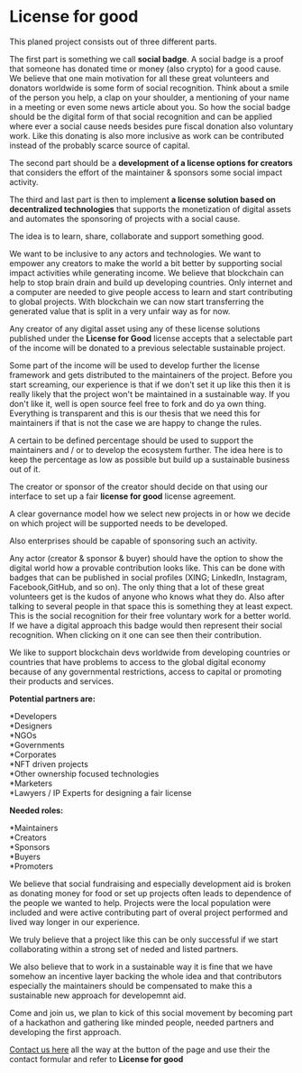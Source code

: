 # License for good

This planed project consists out of three different parts.

The first part is something we call **social badge**. A social badge is a proof that someone has donated time or money (also crypto) for a good cause. We believe that one main motivation for all these great volunteers and donators worldwide is some form of social recognition. Think about a smile of the person you help, a clap on your shoulder, a mentioning of your name in a meeting or even some news article about you. So how the social badge should be the digital form of that social recognition and can be applied where ever a social cause needs besides pure fiscal donation also voluntary work. Like this donating is also more inclusive as work can be contributed instead of the probably scarce source of capital.   

The second part should be a **development of a license options for creators** that considers the effort of the maintainer & sponsors some social impact activity. 

The third and last part is then to implement **a license solution based on decentralized technologies** that supports the monetization of digital assets and automates the sponsoring of projects with a social cause.

The idea is to learn, share, collaborate and support something good.

We want to be inclusive to any actors and technologies.
We want to empower any creators to make the world a bit better by supporting social impact activities while generating income.
We believe that blockchain can help to stop brain drain and build up developing countries. Only internet and a computer are needed to give people access to learn and start contributing to global projects. With blockchain we can now start transferring the generated value that is split in a very unfair way as for now.

Any creator of any digital asset using any of these license solutions published under the **License for Good** license accepts that a selectable part of the income will be donated to a previous selectable sustainable project.

Some part of the income will be used to develop further the license framework and gets distributed to the maintainers of the project. Before you start screaming, our experience is that if we don't set it up like this then it is really likely that the project won't be maintained in a sustainable way. If you don't like it, well is open source feel free to fork and do ya own thing. Everything is transparent and this is our thesis that we need this for maintainers if that is not the case we are happy to change the rules. 

A certain to be defined percentage should be used to support the maintainers and / or to develop the ecosystem further. The idea here is to keep the percentage as low as possible but build up a sustainable business out of it.

The creator or sponsor of the creator should decide on that using our interface to set up a fair **license for good** license agreement. 

A clear governance model how we select new projects in or how we decide on which project will be supported needs to be developed.

Also enterprises should be capable of sponsoring such an activity.

Any actor (creator & sponsor & buyer) should have the option to show the digital world how a provable contribution looks like. This can be done with badges that can be published in social profiles (XING; LinkedIn, Instagram, Facebook,GitHub, and so on). The only thing that a lot of these great volunteers get is the kudos of anyone who knows what they do. Also after talking to several people in that space this is something they at least expect. This is the social recognition for their free voluntary work for a better world. If we have a digital approach this badge would then represent their social recognition. When clicking on it one can see then their contribution.

We like to support blockchain devs worldwide from developing countries or countries that have problems to access to the global digital economy because of any governmental restrictions, access to capital or promoting their products and services.

**Potential partners are:** 

*Developers  
*Designers  
*NGOs  
*Governments  
*Corporates  
*NFT driven projects  
*Other ownership focused technologies  
*Marketers  
*Lawyers / IP Experts for designing a fair license  

**Needed roles:**

*Maintainers  
*Creators  
*Sponsors  
*Buyers  
*Promoters  

We believe that social fundraising and especially development aid is broken as donating money for food or set up projects often leads to dependence of the people we wanted to help. Projects were the local population were included and were active contributing part of overal project performed and lived way longer in our experience. 

We truly believe that a project like this can be only successful if we start collaborating within a strong set of neded and listed partners.

We also believe that to work in a sustainable way it is fine that we have somehow an incentive layer backing the whole idea and that contributors especially the maintainers should be compensated to make this a sustainable new approach for developemnt aid.

Come and join us, we plan to kick of this social movement by becoming part of a hackathon and gathering like minded people, needed partners and developing the first approach.

[Contact us here](https://license.rocks) all the way at the button of the page and use their the contact formular and refer to **License for good**
